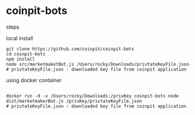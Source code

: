 # coinpit-bots

steps 

local install

```
git clone https://github.com/coinpit/coinpit-bots
cd coinpit-bots
npm install
node src/marketmaketBot.js /Users/rocky/Downloads/privtateKeyFile.json
# privtateKeyFile.json : downloaded key file from coinpit application

```

using docker container

```

docker run -d -v /Users/rocky/Downloads:/privKey coinpit-bots node dist/marketmakerBot.js /privKey/privtateKeyFile.json
# privtateKeyFile.json : downloaded key file from coinpit application

```
